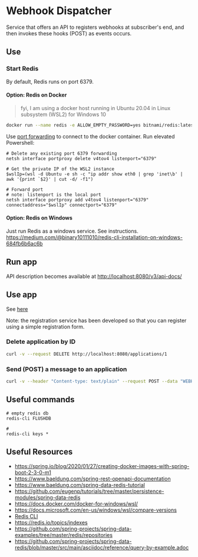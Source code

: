 # Webhook Dispatcher

Service that offers an API to registers webhooks at subscriber's end, and then invokes these hooks (POST) as events
occurs.

## Use

### Start Redis

By default, Redis runs on port 6379.

#### Option: Redis on Docker

> fyi, I am using a docker host running in Ubuntu 20.04 in Linux subsystem (WSL2) for Windows 10

```bash
docker run --name redis -e ALLOW_EMPTY_PASSWORD=yes bitnami/redis:latest
```

Use [port forwarding](https://ibmimedia.com/blog/258/how-to-use-netsh-to-configure-port-forwarding-on-windows) to connect to the docker container.
Run elevated Powershell:

```shell
# Delete any existing port 6379 forwarding
netsh interface portproxy delete v4tov4 listenport="6379" 

# Get the private IP of the WSL2 instance
$wslIp=(wsl -d Ubuntu -e sh -c "ip addr show eth0 | grep 'inet\b' | awk '{print `$2}' | cut -d/ -f1") 

# Forward port
# note: listenport is the local port 
netsh interface portproxy add v4tov4 listenport="6379" connectaddress="$wslIp" connectport="6379"
```

#### Option: Redis on Windows

Just run Redis as a windows service. See instructions. https://medium.com/@binary10111010/redis-cli-installation-on-windows-684fb6b6ac6b

## Run app

API description becomes available at [http://localhost:8080/v3/api-docs/](http://localhost:8080/v3/api-docs/)

## Use app

See [here](src/test/resources/test.http)

Note: the registration service has been developed so that you can register using a simple registration form.

### Delete application by ID

```bash
curl -v --request DELETE http://localhost:8080/applications/1
```

### Send (POST) a message to an application

```bash
curl -v --header "Content-type: text/plain" --request POST --data "WEBHOOK TEST" http://localhost:8080/applications/1/message
```

## Useful commands

```
# empty redis db
redis-cli FLUSHDB

# 
redis-cli keys *
```

## Useful Resources

* https://spring.io/blog/2020/01/27/creating-docker-images-with-spring-boot-2-3-0-m1
* https://www.baeldung.com/spring-rest-openapi-documentation
* https://www.baeldung.com/spring-data-redis-tutorial
* https://github.com/eugenp/tutorials/tree/master/persistence-modules/spring-data-redis
* https://docs.docker.com/docker-for-windows/wsl/
* https://docs.microsoft.com/en-us/windows/wsl/compare-versions
* [Redis CLI](https://github.com/MicrosoftArchive/redis/releases)
* https://redis.io/topics/indexes
* https://github.com/spring-projects/spring-data-examples/tree/master/redis/repositories
* https://github.com/spring-projects/spring-data-redis/blob/master/src/main/asciidoc/reference/query-by-example.adoc

